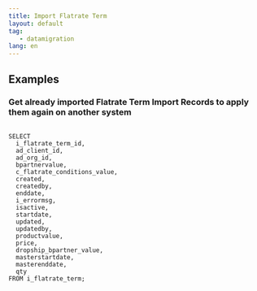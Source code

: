 ```yaml
---
title: Import Flatrate Term
layout: default
tag: 
   - datamigration
lang: en
---
```


## Examples

### Get already imported Flatrate Term Import Records to apply them again on another system
```

SELECT
  i_flatrate_term_id,
  ad_client_id,
  ad_org_id,
  bpartnervalue,
  c_flatrate_conditions_value,
  created,
  createdby,
  enddate,
  i_errormsg,
  isactive,
  startdate,
  updated,
  updatedby,
  productvalue,
  price,
  dropship_bpartner_value,
  masterstartdate,
  masterenddate,
  qty
FROM i_flatrate_term;


```
